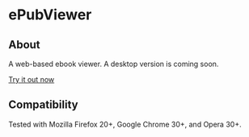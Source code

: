 # ePubViewer

## About
A web-based ebook viewer. A desktop version is coming soon.

<a href="http://geek1011.github.io/ePubViewer">Try it out now</a>

## Compatibility

Tested with Mozilla Firefox 20+, Google Chrome 30+, and Opera 30+.
